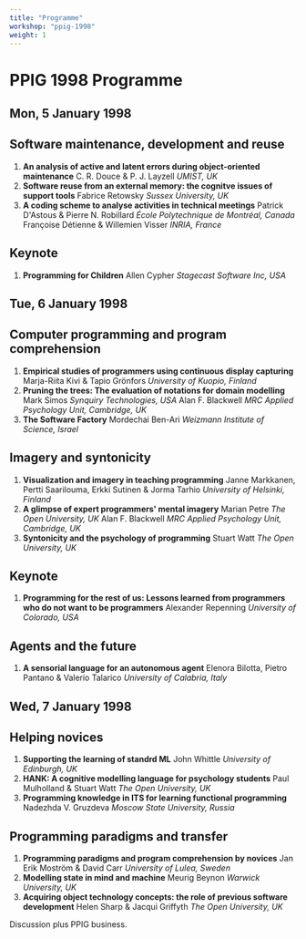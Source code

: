 ```yaml
---
title: "Programme" 
workshop: "ppig-1998"
weight: 1
---
```


PPIG 1998 Programme
===================

Mon, 5 January 1998
-------------------

Software maintenance, development and reuse
-------------------------------------------

1.  **An analysis of active and latent errors during object-oriented maintenance** C. R. Douce & P. J. Layzell _UMIST, UK_
2.  **Software reuse from an external memory: the cognitve issues of support tools** Fabrice Retowsky _Sussex University, UK_
3.  **A coding scheme to analyse activities in technical meetings** Patrick D'Astous & Pierre N. Robillard _École Polytechnique de Montréal, Canada_ Françoise Détienne & Willemien Visser _INRIA, France_

Keynote
-------

1.  **Programming for Children** Allen Cypher _Stagecast Software Inc, USA_

Tue, 6 January 1998
-------------------

Computer programming and program comprehension
----------------------------------------------

1.  **Empirical studies of programmers using continuous display capturing** Marja-Riita Kivi & Tapio Grönfors _University of Kuopio, Finland_
2.  **Pruning the trees: The evaluation of notations for domain modelling** Mark Simos _Synquiry Technologies, USA_ Alan F. Blackwell _MRC Applied Psychology Unit, Cambridge, UK_
3.  **The Software Factory** Mordechai Ben-Ari _Weizmann Institute of Science, Israel_

Imagery and syntonicity
-----------------------

1.  **Visualization and imagery in teaching programming** Janne Markkanen, Pertti Saarilouma, Erkki Sutinen & Jorma Tarhio _University of Helsinki, Finland_
2.  **A glimpse of expert programmers' mental imagery** Marian Petre _The Open University, UK_ Alan F. Blackwell _MRC Applied Psychology Unit, Cambridge, UK_
3.  **Syntonicity and the psychology of programming** Stuart Watt _The Open University, UK_

Keynote
-------

1.  **Programming for the rest of us: Lessons learned from programmers who do not want to be programmers** Alexander Repenning _University of Colorado, USA_

Agents and the future
---------------------

1.  **A sensorial language for an autonomous agent** Elenora Bilotta, Pietro Pantano & Valerio Talarico _University of Calabria, Italy_

Wed, 7 January 1998
-------------------

Helping novices
---------------

1.  **Supporting the learning of standrd ML** John Whittle _University of Edinburgh, UK_
2.  **HANK: A cognitive modelling language for psychology students** Paul Mulholland & Stuart Watt _The Open University, UK_
3.  **Programming knowledge in ITS for learning functional programming** Nadezhda V. Gruzdeva _Moscow State University, Russia_

Programming paradigms and transfer
----------------------------------

1.  **Programming paradigms and program comprehension by novices** Jan Erik Moström & David Carr _University of Lulea, Sweden_
2.  **Modelling state in mind and machine** Meurig Beynon _Warwick University, UK_
3.  **Acquiring object technology concepts: the role of previous software development** Helen Sharp & Jacqui Griffyth _The Open University, UK_

Discussion plus PPIG business.
